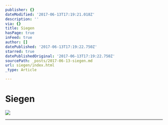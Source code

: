 ```yaml
---
publisher: {}
dateModified: '2017-06-13T17:19:21.018Z'
description: ''
via: {}
title: Siegen
hasPage: true
inFeed: true
author: []
datePublished: '2017-06-13T17:19:22.750Z'
starred: true
datePublishedOriginal: '2017-06-13T17:19:22.750Z'
sourcePath: _posts/2017-06-13-siegen.md
url: siegen/index.html
_type: Article

---
```

# Siegen
![](https://scontent.xx.fbcdn.net/v/t1.0-9/q85/s720x720/19106028_10155438522323156_6533834002054947897_n.jpg?oh=bc2dbaace98dca9578c0dd740e8e74a0&oe=59DED704)

---